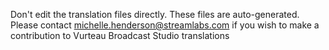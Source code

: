 Don't edit the translation files directly.
These files are auto-generated.
Please contact michelle.henderson@streamlabs.com if you wish to make a contribution to Vurteau Broadcast Studio translations 